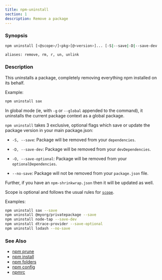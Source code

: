 ```yaml
---
title: npm-uninstall
section: 1
description: Remove a package
---
```


### Synopsis

```bash
npm uninstall [<@scope>/]<pkg>[@<version>]... [-S|--save|-D|--save-dev|-O|--save-optional|--no-save]

aliases: remove, rm, r, un, unlink
```

### Description

This uninstalls a package, completely removing everything npm installed
on its behalf.

Example:

```bash
npm uninstall sax
```

In global mode (ie, with `-g` or `--global` appended to the command),
it uninstalls the current package context as a global package.

`npm uninstall` takes 3 exclusive, optional flags which save or update
the package version in your main package.json:

* `-S, --save`: Package will be removed from your `dependencies`.

* `-D, --save-dev`: Package will be removed from your `devDependencies`.

* `-O, --save-optional`: Package will be removed from your `optionalDependencies`.

* `--no-save`: Package will not be removed from your `package.json` file.

Further, if you have an `npm-shrinkwrap.json` then it will be updated as
well.

Scope is optional and follows the usual rules for [`scope`](/using-npm/scope).

Examples:
```bash
npm uninstall sax --save
npm uninstall @myorg/privatepackage --save
npm uninstall node-tap --save-dev
npm uninstall dtrace-provider --save-optional
npm uninstall lodash --no-save
```

### See Also

* [npm prune](/commands/npm-prune)
* [npm install](/commands/npm-install)
* [npm folders](/configuring-npm/folders)
* [npm config](/commands/npm-config)
* [npmrc](/configuring-npm/npmrc)
